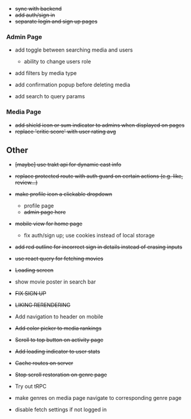 - ~~sync with backend~~
- ~~add auth/sign in~~
- ~~separate login and sign up pages~~

### Admin Page

- add toggle between searching media and users

  - ability to change users role

- add filters by media type
- add confirmation popup before deleting media
- add search to query params

### Media Page

- ~~add shield icon or sum indicator to admins when displayed on pages~~
- ~~replace 'critic score' with user rating avg~~

## Other

- ~~[maybe] use trakt api for dynamic cast info~~

- ~~replace protected route with auth guard on certain actions (e.g. like, review...)~~

- ~~make profile icon a clickable dropdown~~

  - profile page
  - ~~admin page here~~

- ~~mobile view for home page~~

  - fix auth/sign up; use cookies instead of local storage

- ~~add red outline for incorrect sign in details instead of erasing inputs~~
- ~~use react query for fetching movies~~
- ~~Loading screen~~
- show movie poster in search bar

- ~~FIX SIGN UP~~
- ~~LIKING RERENDERING~~

- Add navigation to header on mobile
- ~~Add color picker to media rankings~~
- ~~Scroll to top button on activity page~~
- ~~Add loading indicator to user stats~~
- ~~Cache routes on server~~
- ~~Stop scroll restoration on genre page~~
- Try out tRPC
- make genres on media page navigate to corresponding genre page
- disable fetch settings if not logged in
